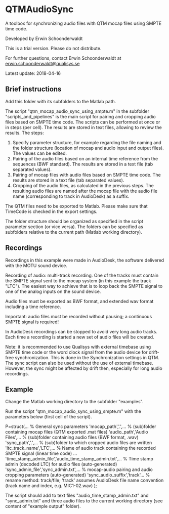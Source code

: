 # QTMAudioSync

A toolbox for synchronizing audio files with QTM mocap files using SMPTE time code.

Developed by Erwin Schoonderwaldt

This is a trial version. Please do not distribute.

For further questions, contact Erwin Schoonderwaldt at erwin.schoonderwaldt@qualisys.se

Latest update: 2018-04-16


## Brief instructions

Add this folder with its subfolders to the Matlab path.

The script "qtm_mocap_audio_sync_using_smpte.m" in the subfolder "scripts_and_pipelines" is the main script for pairing and cropping audio files based on SMPTE time code.
The scripts can be performed at once or in steps (per cell). The results are stored in text files, allowing to review the results. The steps:
1) Specify parameter structure, for example regarding the file naming and the folder structure (location of mocap and audio input and output files). The values can be edited.
2) Pairing of the audio files based on an internal time reference from the sequences (BWF standard). The results are stored in a text file (tab separated values).
3) Pairing of mocap files with audio files based on SMPTE time code. The results are stored in a text file (tab separated values).
4) Cropping of the audio files, as calculated in the previous steps. The resulting audio files are named after the mocap file with the audio file name (corresponding to track in AudioDesk) as a suffix.

The QTM files need to be exported to Matlab. Please make sure that TimeCode is checked in the export settings.

The folder structure should be organized as specified in the script parameter section (or vice versa). The folders can be specified as subfolders relative to the current path (Matlab working directory).


## Recordings

Recordings in this example were made in AudioDesk, the software delivered with the MOTU sound device.

Recording of audio: multi-track recording. One of the tracks must contain the SMPTE signal sent to the mocap system (in this example the track "LTC"). The easiest way to achieve that is to loop back the SMPTE signal to one of the analog inputs on the sound device.

Audio files must be exported as BWF format, and extended wav format including a time reference.

Important: audio files must be recorded without pausing; a continuous SMPTE signal is required!

In AudioDesk recordings can be stopped to avoid very long audio tracks. Each time a recording is started a new set of audio files will be created.

Note: it is recommended to use Qualisys with external timebase using SMPTE time code or the word clock signal from the audio device for drift-free synchronization. This is done in the Synchronization settings in QTM. The sync script can also be used without the use of external timebase. However, the sync might be affected by drift then, especially for long audio recordings.


## Example

Change the Matlab working directory to the subfolder "examples".

Run the script "qtm_mocap_audio_sync_using_smpte.m" with the parameters below (first cell of the script).

P=struct(... % General sync parameters
    'mocap_path','.',... % (sub)folder containing mocap files (QTM exported .mat files)
    'audio_path','Audio Files',... % (sub)folder containing audio files (BWF format, .wav)
    'sync_path','.',... % (sub)folder to which cropped audio files are written
    'ltc_track_name','LTC',... % Name of audio track containing the recorded SMPTE signal (linear time code)
    ...
    'time_stamp_admin_file','audio_time_stamp_admin.txt',... % Time stamp admin (decoded LTC) for audio files (auto-generated)
    'sync_admin_file','sync_admin.txt',... % mocap-audio pairing and audio cropping parameters (auto-generated)
    'sync_audio_suffix','track'... % rename method: track/file; 'track' assumes AudioDesk file name convention (track name and index, e.g. MIC1-02.wav)
    );

The script should add to text files "audio_time_stamp_admin.txt" and "sync_admin.txt" and three audio files to the current working directory (see content of "example output" folder).

